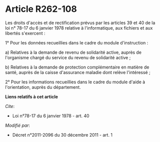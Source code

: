 # Article R262-108

Les droits d'accès et de rectification prévus par les articles 39 et 40 de la loi n° 78-17 du 6 janvier 1978 relative à
l'informatique, aux fichiers et aux libertés s'exercent : 

1° Pour les données recueillies dans le cadre du module d'instruction : 

a) Relatives à la demande de revenu de solidarité active, auprès de l'organisme chargé du service du revenu de solidarité
active ; 

b) Relatives à la demande de protection complémentaire en matière de santé, auprès de la caisse d'assurance maladie dont
relève l'intéressé ; 

2° Pour les informations recueillies dans le cadre du module d'aide à l'orientation, auprès du département.

**Liens relatifs à cet article**

_Cite_:

  - Loi n°78-17 du 6 janvier 1978 - art. 40

_Modifié par_:

  - Décret n°2011-2096 du 30 décembre 2011 - art. 1
